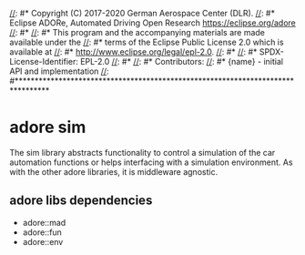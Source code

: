 [//]: #********************************************************************************
[//]: #* Copyright (C) 2017-2020 German Aerospace Center (DLR). 
[//]: #* Eclipse ADORe, Automated Driving Open Research https://eclipse.org/adore
[//]: #*
[//]: #* This program and the accompanying materials are made available under the 
[//]: #* terms of the Eclipse Public License 2.0 which is available at
[//]: #* http://www.eclipse.org/legal/epl-2.0.
[//]: #*
[//]: #* SPDX-License-Identifier: EPL-2.0 
[//]: #*
[//]: #* Contributors: 
[//]: #*   {name} - initial API and implementation
[//]: #********************************************************************************
# adore sim

The sim library abstracts functionality to control a simulation of the car automation functions or helps interfacing with a simulation environment. As with the other adore libraries, it is middleware agnostic.

## adore libs dependencies

- adore::mad
- adore::fun
- adore::env